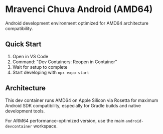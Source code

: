 # Mravenci Chuva Android (AMD64)

Android development environment optimized for AMD64 architecture compatibility.

## Quick Start

1. Open in VS Code
2. Command: "Dev Containers: Reopen in Container"  
3. Wait for setup to complete
4. Start developing with `npx expo start`

## Architecture

This dev container runs AMD64 on Apple Silicon via Rosetta for maximum Android SDK compatibility, especially for Gradle builds and native development tools.

For ARM64 performance-optimized version, use the main `android-devcontainer` workspace.